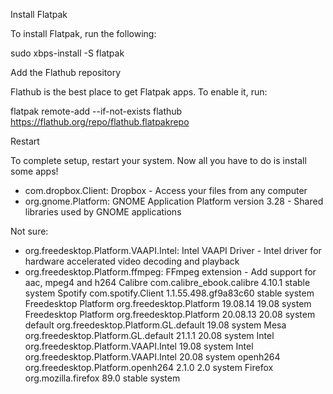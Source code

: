 Install Flatpak

To install Flatpak, run the following:


      

 sudo xbps-install -S flatpak
    

Add the Flathub repository

Flathub is the best place to get Flatpak apps. To enable it, run:


      

 flatpak remote-add --if-not-exists flathub https://flathub.org/repo/flathub.flatpakrepo
    

Restart

To complete setup, restart your system. Now all you have to do is install some apps!

- com.dropbox.Client: Dropbox - Access your files from any computer
- org.gnome.Platform: GNOME Application Platform version 3.28 - Shared libraries used by GNOME applications

Not sure:
- org.freedesktop.Platform.VAAPI.Intel: Intel VAAPI Driver - Intel driver for hardware accelerated video decoding and playback
- org.freedesktop.Platform.ffmpeg: FFmpeg extension - Add support for aac, mpeg4 and h264
Calibre	com.calibre_ebook.calibre	4.10.1	stable	system
Spotify	com.spotify.Client	1.1.55.498.gf9a83c60	stable	system
Freedesktop Platform	org.freedesktop.Platform	19.08.14	19.08	system
Freedesktop Platform	org.freedesktop.Platform	20.08.13	20.08	system
default	org.freedesktop.Platform.GL.default		19.08	system
Mesa	org.freedesktop.Platform.GL.default	21.1.1	20.08	system
Intel	org.freedesktop.Platform.VAAPI.Intel		19.08	system
Intel	org.freedesktop.Platform.VAAPI.Intel		20.08	system
openh264	org.freedesktop.Platform.openh264	2.1.0	2.0	system
Firefox	org.mozilla.firefox	89.0	stable	system
